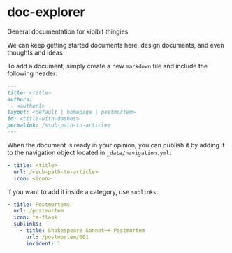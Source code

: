 # doc-explorer
General documentation for kibibit thingies

We can keep getting started documents here, design documents, and even thoughts and ideas

To add a document, simply create a new `markdown` file and include the following header:

```markdown
---
title: <title>
authors:
 - <author1>
layout: <default | homepage | postmortem>
id: <title-with-dashes>
permalink: /<sub-path-to-article>
---
```

When the document is ready in your opinion, you can publish it by adding it to the navigation object located in `_data/navigation.yml`:

```yml
- title: <title>
  url: /<sub-path-to-article>
  icon: <icon>
```

if you want to add it inside a category, use `sublinks`:

```yml
- title: Postmortems
  url: /postmortem
  icon: fa-flask
  sublinks:
    - title: Shakespeare Sonnet++ Postmortem
      url: /postmortem/001
      incident: 1
```
